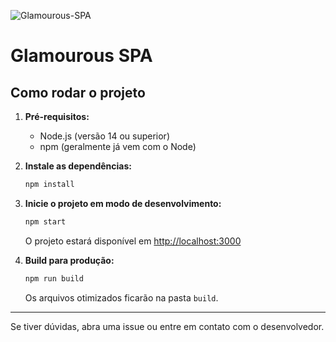 ![Glamourous-SPA](https://i.imgur.com/pyFeFEX.png)

# Glamourous SPA

## Como rodar o projeto

1. **Pré-requisitos:**
   - Node.js (versão 14 ou superior)
   - npm (geralmente já vem com o Node)

2. **Instale as dependências:**
   ```bash
   npm install
   ```

3. **Inicie o projeto em modo de desenvolvimento:**
   ```bash
   npm start
   ```
   O projeto estará disponível em [http://localhost:3000](http://localhost:3000)

4. **Build para produção:**
   ```bash
   npm run build
   ```
   Os arquivos otimizados ficarão na pasta `build`.

---

Se tiver dúvidas, abra uma issue ou entre em contato com o desenvolvedor.
